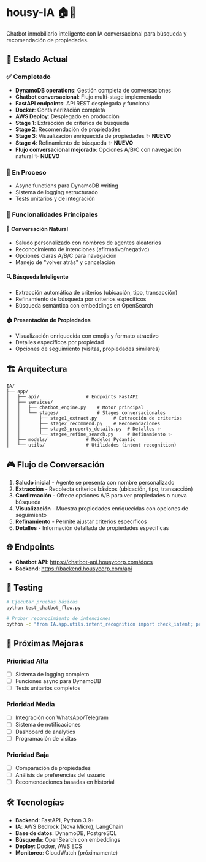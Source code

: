 # housy-IA 🏠🤖

Chatbot inmobiliario inteligente con IA conversacional para búsqueda y recomendación de propiedades.

## 🚀 Estado Actual

### ✅ Completado

- **DynamoDB operations**: Gestión completa de conversaciones
- **Chatbot conversacional**: Flujo multi-stage implementado
- **FastAPI endpoints**: API REST desplegada y funcional
- **Docker**: Containerización completa
- **AWS Deploy**: Desplegado en producción
- **Stage 1**: Extracción de criterios de búsqueda
- **Stage 2**: Recomendación de propiedades
- **Stage 3**: Visualización enriquecida de propiedades ✨ **NUEVO**
- **Stage 4**: Refinamiento de búsqueda ✨ **NUEVO**
- **Flujo conversacional mejorado**: Opciones A/B/C con navegación natural ✨ **NUEVO**

### 🔄 En Proceso

- Async functions para DynamoDB writing
- Sistema de logging estructurado
- Tests unitarios y de integración

### 🎯 Funcionalidades Principales

#### 💬 Conversación Natural

- Saludo personalizado con nombres de agentes aleatorios
- Reconocimiento de intenciones (afirmativo/negativo)
- Opciones claras A/B/C para navegación
- Manejo de "volver atrás" y cancelación

#### 🔍 Búsqueda Inteligente

- Extracción automática de criterios (ubicación, tipo, transacción)
- Refinamiento de búsqueda por criterios específicos
- Búsqueda semántica con embeddings en OpenSearch

#### 🏠 Presentación de Propiedades

- Visualización enriquecida con emojis y formato atractivo
- Detalles específicos por propiedad
- Opciones de seguimiento (visitas, propiedades similares)

## 🏗️ Arquitectura

```
IA/
├── app/
│   ├── api/                 # Endpoints FastAPI
│   ├── services/
│   │   ├── chatbot_engine.py    # Motor principal
│   │   └── stages/              # Stages conversacionales
│   │       ├── stage1_extract.py      # Extracción de criterios
│   │       ├── stage2_recommend.py    # Recomendaciones
│   │       ├── stage3_property_details.py  # Detalles ✨
│   │       └── stage4_refine_search.py     # Refinamiento ✨
│   ├── models/              # Modelos Pydantic
│   └── utils/               # Utilidades (intent recognition)
```

## 🎮 Flujo de Conversación

1. **Saludo inicial** - Agente se presenta con nombre personalizado
2. **Extracción** - Recolecta criterios básicos (ubicación, tipo, transacción)
3. **Confirmación** - Ofrece opciones A/B para ver propiedades o nueva búsqueda
4. **Visualización** - Muestra propiedades enriquecidas con opciones de seguimiento
5. **Refinamiento** - Permite ajustar criterios específicos
6. **Detalles** - Información detallada de propiedades específicas

## 🌐 Endpoints

- **Chatbot API**: https://chatbot-api.housycorp.com/docs
- **Backend**: https://backend.housycorp.com/api

## 🧪 Testing

```bash
# Ejecutar pruebas básicas
python test_chatbot_flow.py

# Probar reconocimiento de intenciones
python -c "from IA.app.utils.intent_recognition import check_intent; print(check_intent('sí, quiero ver'))"
```

## 🔮 Próximas Mejoras

### Prioridad Alta

- [ ] Sistema de logging completo
- [ ] Funciones async para DynamoDB
- [ ] Tests unitarios completos

### Prioridad Media

- [ ] Integración con WhatsApp/Telegram
- [ ] Sistema de notificaciones
- [ ] Dashboard de analytics
- [ ] Programación de visitas

### Prioridad Baja

- [ ] Comparación de propiedades
- [ ] Análisis de preferencias del usuario
- [ ] Recomendaciones basadas en historial

## 🛠️ Tecnologías

- **Backend**: FastAPI, Python 3.9+
- **IA**: AWS Bedrock (Nova Micro), LangChain
- **Base de datos**: DynamoDB, PostgreSQL
- **Búsqueda**: OpenSearch con embeddings
- **Deploy**: Docker, AWS ECS
- **Monitoreo**: CloudWatch (próximamente)
